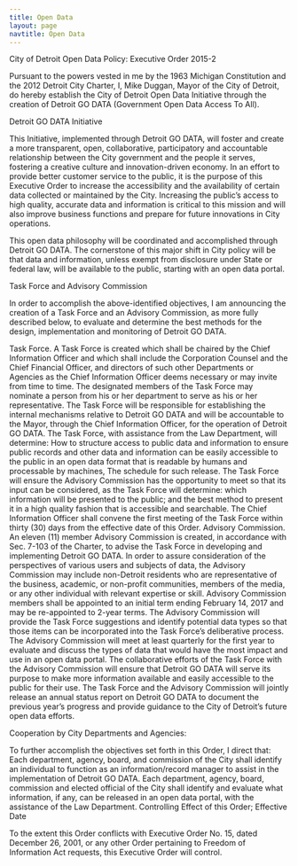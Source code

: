 ```yaml
---
title: Open Data
layout: page
navtitle: Open Data
---
```

City of Detroit Open Data Policy: Executive Order 2015-2

Pursuant to the powers vested in me by the 1963 Michigan Constitution and the 2012 Detroit City Charter, I, Mike Duggan, Mayor of the City of Detroit, do hereby establish the City of Detroit Open Data Initiative through the creation of Detroit GO DATA (Government Open Data Access To All).

Detroit GO DATA Initiative

This Initiative, implemented through Detroit GO DATA, will foster and create a more transparent, open, collaborative, participatory and accountable relationship between the City government and the people it serves, fostering a creative culture and innovation-driven economy. In an effort to provide better customer service to the public, it is the purpose of this Executive Order to increase the accessibility and the availability of certain data collected or maintained by the City. Increasing the public’s access to high quality, accurate data and information is critical to this mission and will also improve business functions and prepare for future innovations in City operations.

This open data philosophy will be coordinated and accomplished through Detroit GO DATA. The cornerstone of this major shift in City policy will be that data and information, unless exempt from disclosure under State or federal law, will be available to the public, starting with an open data portal.

Task Force and Advisory Commission

In order to accomplish the above-identified objectives, I am announcing the creation of a Task Force and an Advisory Commission, as more fully described below, to evaluate and determine the best methods for the design, implementation and monitoring of Detroit GO DATA.

Task Force. A Task Force is created which shall be chaired by the Chief Information Officer and which shall include the Corporation Counsel and the Chief Financial Officer, and directors of such other Departments or Agencies as the Chief Information Officer deems necessary or may invite from time to time. The designated members of the Task Force may nominate a person from his or her department to serve as his or her representative.
The Task Force will be responsible for establishing the internal mechanisms relative to Detroit GO DATA and will be accountable to the Mayor, through the Chief Information Officer, for the operation of Detroit GO DATA.
The Task Force, with assistance from the Law Department, will determine:
How to structure access to public data and information to ensure public records and other data and information can be easily accessible to the public in an open data format that is readable by humans and processable by machines,
The schedule for such release.
The Task Force will ensure the Advisory Commission has the opportunity to meet so that its input can be considered, as the Task Force will determine:
which information will be presented to the public; and
the best method to present it in a high quality fashion that is accessible and searchable.
The Chief Information Officer shall convene the first meeting of the Task Force within thirty (30) days from the effective date of this Order.
Advisory Commission. An eleven (11) member Advisory Commission is created, in accordance with Sec. 7-103 of the Charter, to advise the Task Force in developing and implementing Detroit GO DATA. In order to assure consideration of the perspectives of various users and subjects of data, the Advisory Commission may include non-Detroit residents who are representative of the business, academic, or non-profit communities, members of the media, or any other individual with relevant expertise or skill. Advisory Commission members shall be appointed to an initial term ending February 14, 2017 and may be re-appointed to 2-year terms.
The Advisory Commission will provide the Task Force suggestions and identify potential data types so that those items can be incorporated into the Task Force’s deliberative process.
The Advisory Commission will meet at least quarterly for the first year to evaluate and discuss the types of data that would have the most impact and use in an open data portal.
The collaborative efforts of the Task Force with the Advisory Commission will ensure that Detroit GO DATA will serve its purpose to make more information available and easily accessible to the public for their use. The Task Force and the Advisory Commission will jointly release an annual status report on Detroit GO DATA to document the previous year’s progress and provide guidance to the City of Detroit’s future open data efforts.

Cooperation by City Departments and Agencies:

To further accomplish the objectives set forth in this Order, I direct that:
Each department, agency, board, and commission of the City shall identify an individual to function as an information/record manager to assist in the implementation of Detroit GO DATA.
Each department, agency, board, commission and elected official of the City shall identify and evaluate what information, if any, can be released in an open data portal, with the assistance of the Law Department.
Controlling Effect of this Order; Effective Date

To the extent this Order conflicts with Executive Order No. 15, dated December 26, 2001, or any other Order pertaining to Freedom of Information Act requests, this Executive Order will control.
